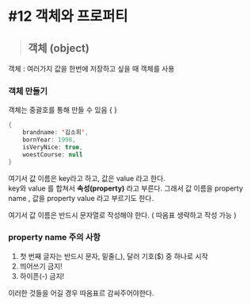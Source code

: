 # #12 객체와 프로퍼티
>## 객체 (object)
객체 : 여러가지 값을 한번에 저장하고 싶을 때 객체를 사용 

### 객체 만들기 
객체는 중괄호를 통해 만들 수 있음 { } 
```java
{   
    brandname: '김소희',
    bornYear: 1998,
    isVeryNice: true,
    woestCourse: null
}
```
여기서 값 이름은 key라고 하고, 값은 value 라고 한다.  
key와 value 를 합쳐서 **속성(property)** 라고 부른다.
그래서 값 이름을 property name , 값을 property value 라고 부르기도 한다.  

여기서 값 이름은 반드시 문자열로 작성해야 한다. ( 따옴표 생략하고 작성 가능 )

### property name 주의 사항
1. 첫 번째 글자는 반드시 문자, 밑줄(_), 달러 기호($) 중 하나로 시작 
2. 띄어쓰기 금지!
3. 하이픈(-) 금지!

이러한 것들을 어길 경우 따옴표르 감싸주어야한다.
